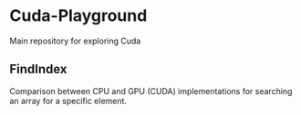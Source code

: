 # Cuda-Playground
Main repository for exploring Cuda

## FindIndex
Comparison between CPU and GPU (CUDA) implementations for searching an array for a specific element.
